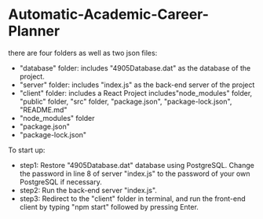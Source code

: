 ﻿# Automatic-Academic-Career-Planner
there are four folders as well as two json files:
- "database" folder: 
   includes "4905Database.dat" as the database of the project.
- "server" folder: 
   includes "index.js" as the back-end server of the project
- "client" folder: 
   includes  a React Project includes"node_modules" folder, "public" folder, "src" folder, "package.json", "package-lock.json", "README.md"
- "node_modules" folder
- "package.json"
- "package-lock.json"

To start up:
- step1:
 Restore "4905Database.dat" database using PostgreSQL. Change the password in line 8 of server "index.js" to the password of your own PostgreSQL if necessary.
- step2:
 Run the back-end server "index.js".
- step3:
 Redirect to the "client" folder in terminal, and run the front-end client by typing "npm start" followed by pressing Enter.
